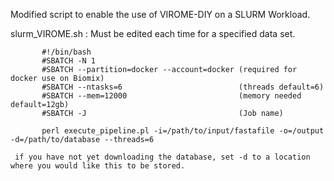  Modified script to enable the use of VIROME-DIY on a SLURM Workload.
      
   slurm_VIROME.sh : Must be edited each time for a specified data set.
   
           #!/bin/bash
           #SBATCH -N 1
           #SBATCH --partition=docker --account=docker (required for docker use on Biomix)
           #SBATCH --ntasks=6                          (threads default=6)
           #SBATCH --mem=12000                         (memory needed default=12gb)
           #SBATCH -J                                  (Job name)

           perl execute_pipeline.pl -i=/path/to/input/fastafile -o=/output -d=/path/to/database --threads=6
           
     if you have not yet downloading the database, set -d to a location where you would like this to be stored. 
